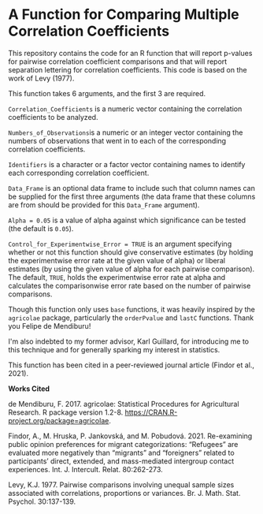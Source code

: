 # A Function for Comparing Multiple Correlation Coefficients

This repository contains the code for an R function that will report p-values for pairwise correlation coefficient comparisons and that will report separation lettering for correlation coefficients. This code is based on the work of Levy (1977).

This function takes 6 arguments, and the first 3 are required.

`Correlation_Coefficients` is a numeric vector containing the correlation coefficients to be analyzed.

`Numbers_of_Observations`is a numeric or an integer vector containing the numbers of observations that went in to each of the corresponding correlation coefficients.

`Identifiers` is a character or a factor vector containing names to identify each corresponding correlation coefficient.

`Data_Frame` is an optional data frame to include such that column names can be supplied for the first three arguments (the data frame that these columns are from should be provided for this `Data_Frame` argument).

`Alpha = 0.05` is a value of alpha against which significance can be tested (the default is `0.05`).

`Control_for_Experimentwise_Error = TRUE` is an argument specifying whether or not this function should give conservative estimates (by holding the experimentwise error rate at the given value of alpha) or liberal estimates (by using the given value of alpha for each pairwise comparison). The default, `TRUE`, holds the experimentwise error rate at alpha and calculates the comparisonwise error rate based on the number of pairwise comparisons.

Though this function only uses `base` functions, it was heavily inspired by the `agricolae` package, particularly the `orderPvalue` and `lastC` functions. Thank you Felipe de Mendiburu!

I'm also indebted to my former advisor, Karl Guillard, for introducing me to this technique and for generally sparking my interest in statistics.

This function has been cited in a peer-reviewed journal article (Findor et al., 2021).

<b>Works Cited</b>

de Mendiburu, F. 2017. agricolae: Statistical Procedures for Agricultural Research. R package version 1.2-8. <https://CRAN.R-project.org/package=agricolae>.

Findor, A., M. Hruska, P. Jankovská, and M. Pobudová. 2021. Re-examining public opinion preferences for migrant categorizations: “Refugees” are evaluated more negatively than “migrants” and “foreigners” related to participants’ direct, extended, and mass-mediated intergroup contact experiences. Int. J. Intercult. Relat. 80:262-273.

Levy, K.J. 1977. Pairwise comparisons involving unequal sample sizes associated with correlations, proportions or variances. Br. J. Math. Stat. Psychol. 30:137-139.
